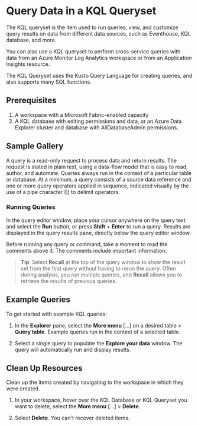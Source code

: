 # Query Data in a KQL Queryset

The KQL queryset is the item used to run queries, view, and customize query results on data from different data sources, such as Eventhouse, KQL database, and more.

You can also use a KQL queryset to perform cross-service queries with data from an Azure Monitor Log Analytics workspace or from an Application Insights resource.

The KQL Queryset uses the Kusto Query Language for creating queries, and also supports many SQL functions.

## Prerequisites

1. A workspace with a Microsoft Fabric-enabled capacity
2. A KQL database with editing permissions and data, or an Azure Data Explorer cluster and database with AllDatabaseAdmin permissions.

## Sample Gallery

A query is a read-only request to process data and return results. The request is stated in plain text, using a data-flow model that is easy to read, author, and automate. Queries always run in the context of a particular table or database. At a minimum, a query consists of a source data reference and one or more query operators applied in sequence, indicated visually by the use of a pipe character (|) to delimit operators.

### Running Queries

In the query editor window, place your cursor anywhere on the query text and select the **Run** button, or press **Shift** + **Enter** to run a query. Results are displayed in the query results pane, directly below the query editor window.

Before running any query or command, take a moment to read the comments above it. The comments include important information.

> **Tip**: Select **Recall** at the top of the query window to show the result set from the first query without having to rerun the query. Often during analysis, you run multiple queries, and **Recall** allows you to retrieve the results of previous queries.

## Example Queries

To get started with example KQL queries:

1. In the **Explorer** pane, select the **More menu** [...] on a desired table > **Query table**. Example queries run in the context of a selected table.

2. Select a single query to populate the **Explore your data** window. The query will automatically run and display results.

## Clean Up Resources

Clean up the items created by navigating to the workspace in which they were created.

1. In your workspace, hover over the KQL Database or KQL Queryset you want to delete, select the **More menu** [...] > **Delete**.

2. Select **Delete**. You can't recover deleted items.
